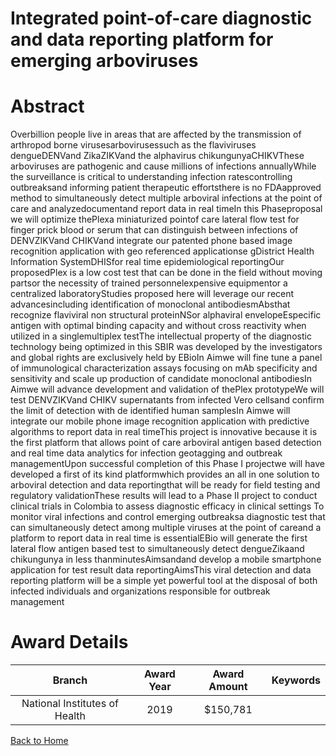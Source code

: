 
Integrated point-of-care diagnostic and data reporting platform for emerging arboviruses
========================================================================================

# Abstract


Overbillion people live in areas that are affected by the transmission of arthropod borne virusesarbovirusessuch as the flaviviruses dengueDENVand ZikaZIKVand the alphavirus chikungunyaCHIKVThese arboviruses are pathogenic and cause millions of infections annuallyWhile the surveillance is critical to understanding infection ratescontrolling outbreaksand informing patient therapeutic effortsthere is no FDAapproved method to simultaneously detect multiple arboviral infections at the point of care and analyzedocumentand report data in real timeIn this Phaseproposal we will optimize thePlexa miniaturized pointof care lateral flow test for finger prick blood or serum that can distinguish between infections of DENVZIKVand CHIKVand integrate our patented phone based image recognition application with geo referenced applicationse gDistrict Health Information SystemDHISfor real time epidemiological reportingOur proposedPlex is a low cost test that can be done in the field without moving partsor the necessity of trained personnelexpensive equipmentor a centralized laboratoryStudies proposed here will leverage our recent advancesincluding identification of monoclonal antibodiesmAbsthat recognize flaviviral non structural proteinNSor alphaviral envelopeEspecific antigen with optimal binding capacity and without cross reactivity when utilized in a singlemultiplex testThe intellectual property of the diagnostic technology being optimized in this SBIR was developed by the investigators and global rights are exclusively held by EBioIn Aimwe will fine tune a panel of immunological characterization assays focusing on mAb specificity and sensitivity and scale up production of candidate monoclonal antibodiesIn Aimwe will advance development and validation of thePlex prototypeWe will test DENVZIKVand CHIKV supernatants from infected Vero cellsand confirm the limit of detection with de identified human samplesIn Aimwe will integrate our mobile phone image recognition application with predictive algorithms to report data in real timeThis project is innovative because it is the first platform that allows point of care arboviral antigen based detection and real time data analytics for infection geotagging and outbreak managementUpon successful completion of this Phase I projectwe will have developed a first of its kind platformwhich provides an all in one solution to arboviral detection and data reportingthat will be ready for field testing and regulatory validationThese results will lead to a Phase II project to conduct clinical trials in Colombia to assess diagnostic efficacy in clinical settings To monitor viral infections and control emerging outbreaksa diagnostic test that can simultaneously detect among multiple viruses at the point of careand a platform to report data in real time is essentialEBio will generate the first lateral flow antigen based test to simultaneously detect dengueZikaand chikungunya in less thanminutesAimsandand develop a mobile smartphone application for test result data reportingAimsThis viral detection and data reporting platform will be a simple yet powerful tool at the disposal of both infected individuals and organizations responsible for outbreak management  

# Award Details

|Branch|Award Year|Award Amount|Keywords|
| :---: | :---: | :---: | :---: |
|National Institutes of Health|2019|$150,781||
  
  


[Back to Home](https://github.com/chrischow/dod_sbir_awards/JH/#2386)